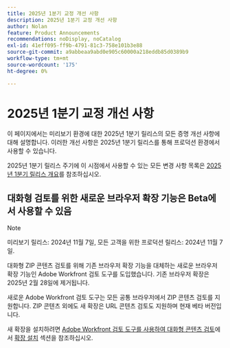 ```yaml
---
title: 2025년 1분기 교정 개선 사항
description: 2025년 1분기 교정 개선 사항
author: Nolan
feature: Product Announcements
recommendations: noDisplay, noCatalog
exl-id: 41eff095-ff9b-4791-81c3-758e101b3e88
source-git-commit: a9abbeaa9abd0e905c60000a218eddb85d0389b9
workflow-type: tm+mt
source-wordcount: '175'
ht-degree: 0%

---
```


# 2025년 1분기 교정 개선 사항

이 페이지에서는 미리보기 환경에 대한 2025년 1분기 릴리스의 모든 증명 개선 사항에 대해 설명합니다. 이러한 개선 사항은 2025년 1분기 릴리스를 통해 프로덕션 환경에서 사용할 수 있습니다.

2025년 1분기 릴리스 주기에 이 시점에서 사용할 수 있는 모든 변경 사항 목록은 [2025년 1분기 릴리스 개요](/help/quicksilver/product-announcements/product-releases/25-q1-release-activity/25-q1-release-overview.md)를 참조하십시오.

## 대화형 검토를 위한 새로운 브라우저 확장 기능은 Beta에서 사용할 수 있음

>[!NOTE]
>
>미리보기 릴리스: 2024년 11월 7일, 모든 고객을 위한 프로덕션 릴리스: 2024년 11월 7일.

대화형 ZIP 콘텐츠 검토를 위해 기존 브라우저 확장 기능을 대체하는 새로운 브라우저 확장 기능인 Adobe Workfront 검토 도구를 도입했습니다. 기존 브라우저 확장은 2025년 2월 28일에 제거됩니다.

새로운 Adobe Workfront 검토 도구는 모든 공통 브라우저에서 ZIP 콘텐츠 검토를 지원합니다. ZIP 콘텐츠 외에도 새 확장은 URL 콘텐츠 검토도 지원하며 현재 베타 버전입니다.

새 확장을 설치하려면 [Adobe Workfront 검토 도구를 사용하여 대화형 콘텐츠 검토](/help/quicksilver/review-and-approve-work/proofing/reviewing-proofs-within-workfront/review-a-proof/review-proof-in-web-viewer-extension.md)에서 [확장 설치](/help/quicksilver/review-and-approve-work/proofing/reviewing-proofs-within-workfront/review-a-proof/review-proof-in-web-viewer-extension.md#install-the-extension) 섹션을 참조하십시오.
